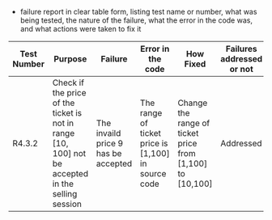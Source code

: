  - failure report in clear table form, listing test name or number, what was being tested, the nature of the failure, what the error in the code was, and what actions were taken to fix it

| Test Number | Purpose | Failure | Error in the code | How Fixed | Failures addressed or not |
| ----------- | ------- | ------- | ----------------- | --------- | ------------------------- |
| R4.3.2      | Check if the price of the ticket is not in range [10, 100] not be accepted in the selling session | The invaild price 9 has be accepted | The range of  ticket price is [1,100] in source code | Change  the range of ticket price from [1,100] to [10,100] | Addressed                 |
